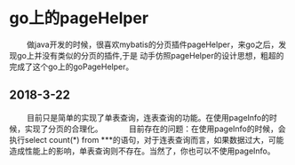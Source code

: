 #  go上的pageHelper
 &nbsp;&nbsp;&nbsp;&nbsp;&nbsp;&nbsp;&nbsp;&nbsp;做java开发的时候，很喜欢mybatis的分页插件pageHelper，来go之后，发现go上并没有类似的分页的插件,于是
动手仿照pageHelper的设计思想，粗超的完成了这个go上的goPageHelper。
## 2018-3-22
&nbsp;&nbsp;&nbsp;&nbsp;&nbsp;&nbsp;&nbsp;&nbsp;目前只是简单的实现了单表查询，连表查询的功能。在使用pageInfo的时候，实现了分页的合理化。&nbsp;&nbsp;&nbsp;
&nbsp;&nbsp;&nbsp;&nbsp;&nbsp;&nbsp;&nbsp;&nbsp;目前存在的问题：在使用pageInfo的时候，会执行select count(*) from ***的语句，对于连表查询而言，如果数据过大，可能造成性能上的影响，单表查询则不存在。当然了，你也可以不使用pageInfo。